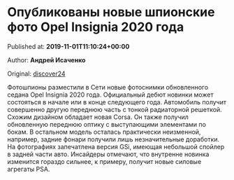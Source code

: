 
# Опубликованы новые шпионские фото Opel Insignia 2020 года

Published at: **2019-11-01T11:10:24+00:00**

Author: **Андрей Исаченко**

Original: [discover24](https://discover24.ru/2019/11/opublikovany-novye-shpionskie-foto-opel-insignia-2020-goda/)

Фотошпионы разместили в Сети новые фотоснимки обновленного седана Opel Insignia 2020 года. Официальный дебют новинки может состояться в начале или в конце следующего года.
Автомобиль получит совершенно другую переднюю часть с тонкой радиаторной решеткой. Схожим дизайном обладает новая Corsa. Он также получил обновленную переднюю оптику с выступающими элементами по бокам. В остальном модель осталась практически неизменной, например, задние фонари получили лишь незначительные доработки.
На фотографиях запечатлена версия GSi, имеющая небольшой спойлер в задней части авто. Инсайдеры отмечают, что внутренне новинка изменится гораздо сильнее, к примеру, получит новые силовые агрегаты PSA.

